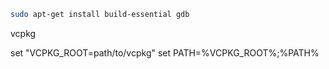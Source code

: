 ```bash
sudo apt-get install build-essential gdb
```


vcpkg

set "VCPKG_ROOT=path/to/vcpkg"
set PATH=%VCPKG_ROOT%;%PATH%
